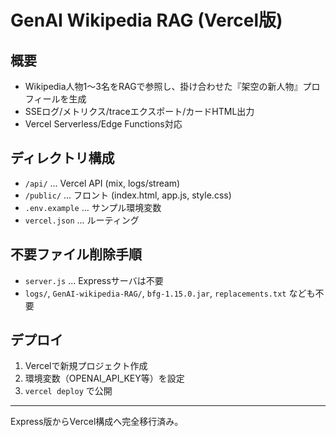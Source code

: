 # GenAI Wikipedia RAG (Vercel版)

## 概要
- Wikipedia人物1〜3名をRAGで参照し、掛け合わせた『架空の新人物』プロフィールを生成
- SSEログ/メトリクス/traceエクスポート/カードHTML出力
- Vercel Serverless/Edge Functions対応

## ディレクトリ構成
- `/api/` ... Vercel API (mix, logs/stream)
- `/public/` ... フロント (index.html, app.js, style.css)
- `.env.example` ... サンプル環境変数
- `vercel.json` ... ルーティング

## 不要ファイル削除手順
- `server.js` ... Expressサーバは不要
- `logs/`, `GenAI-wikipedia-RAG/`, `bfg-1.15.0.jar`, `replacements.txt` なども不要

## デプロイ
1. Vercelで新規プロジェクト作成
2. 環境変数（OPENAI_API_KEY等）を設定
3. `vercel deploy` で公開

---

Express版からVercel構成へ完全移行済み。
